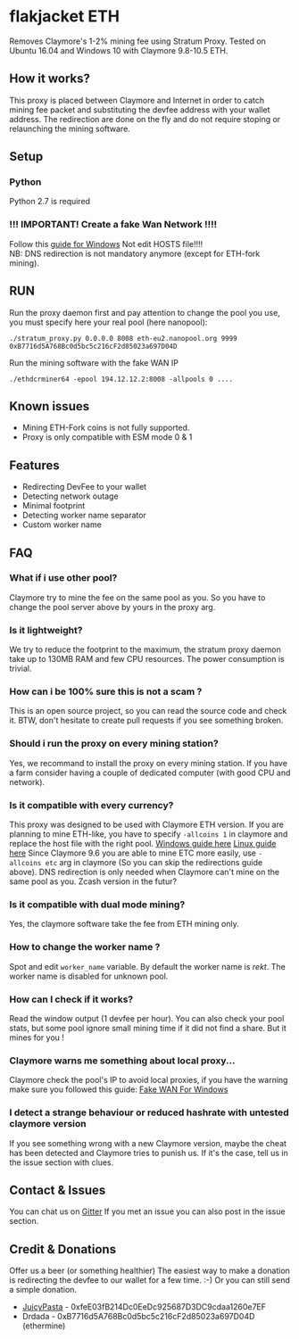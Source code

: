 # flakjacket ETH

Removes Claymore's 1-2% mining fee using Stratum Proxy. Tested on Ubuntu 16.04 and Windows 10 with Claymore 9.8-10.5 ETH.

## How it works?
This proxy is placed between Claymore and Internet in order to catch mining fee packet and substituting the devfee address with your wallet address. The redirection are done on the fly and do not require stoping or relaunching the mining software.

## Setup

### Python
Python 2.7 is required

### !!!  IMPORTANT! Create a fake Wan Network !!!!
Follow this [guide for Windows](https://github.com/JuicyPasta/Claymore-No-Fee-Proxy/wiki/Creating-a-fake-WAN-network-(Win))
Not edit HOSTS file!!!!  
NB: DNS redirection is not mandatory anymore (except for ETH-fork mining).

## RUN
Run the proxy daemon first and pay attention to change the pool you use, you must specify here your real pool (here nanopool):
```
./stratum_proxy.py 0.0.0.0 8008 eth-eu2.nanopool.org 9999 0xB7716d5A768Bc0d5bc5c216cF2d85023a697D04D
```

Run the mining software with the fake WAN IP
```
./ethdcrminer64 -epool 194.12.12.2:8008 -allpools 0 ....
```

## Known issues
- Mining ETH-Fork coins is not fully supported.
- Proxy is only compatible with ESM mode 0 & 1

## Features
- Redirecting DevFee to your wallet
- Detecting network outage
- Minimal footprint
- Detecting worker name separator
- Custom worker name

## FAQ

### What if i use other pool?
Claymore try to mine the fee on the same pool as you. So you have to change the pool server above by yours in the proxy arg.

### Is it lightweight?
We try to reduce the footprint to the maximum, the stratum proxy daemon take up to 130MB RAM and few CPU resources. The power consumption is trivial.

### How can i be 100% sure this is not a scam ?
This is an open source project, so you can read the source code and check it. BTW, don't hesitate to create pull requests if you see something broken.

### Should i run the proxy on every mining station?
Yes, we recommand to install the proxy on every mining station. If you have a farm consider having a couple of dedicated computer (with good CPU and network).

### Is it compatible with every currency?
This proxy was designed to be used with Claymore ETH version. If you are planning to mine ETH-like, you have to specify `-allcoins 1` in claymore and replace the host file with the right pool. [Windows guide here](https://github.com/JuicyPasta/Claymore-No-Fee-Proxy/wiki/Redirecting-all-domains-(Win)) [Linux guide here](https://github.com/JuicyPasta/Claymore-No-Fee-Proxy/wiki/Redirecting-all-domains-(Linux))
Since Claymore 9.6 you are able to mine ETC more easily, use `-allcoins etc` arg in claymore (So you can skip the redirections guide above).
DNS redirection is only needed when Claymore can't mine on the same pool as you.
Zcash version in the futur?  

### Is it compatible with dual mode mining?
Yes, the claymore software take the fee from ETH mining only.

### How to change the worker name ?
Spot and edit `worker_name` variable. By default the worker name is _rekt_. The worker name is disabled for unknown pool.

### How can I check if it works?
Read the window output (1 devfee per hour). You can also check your pool stats, but some pool ignore small mining time if it did not find a share. But it mines for you !

### Claymore warns me something about local proxy...
Claymore check the pool's IP to avoid local proxies, if you have the warning make sure you followed this guide: [Fake WAN For Windows](https://github.com/JuicyPasta/Claymore-No-Fee-Proxy/wiki/Creating-a-fake-WAN-network-(Win))

### I detect a strange behaviour or reduced hashrate with untested claymore version
If you see something wrong with a new Claymore version, maybe the cheat has been detected and Claymore tries to punish us.
If it's the case, tell us in the issue section with clues.

## Contact & Issues
You can chat us on [Gitter](https://gitter.im/claymore-no-fee-proxy/Lobby)
If you met an issue you can also post in the issue section.

## Credit & Donations
Offer us a beer (or something healthier)
The easiest way to make a donation is redirecting the devfee to our wallet for a few time. :-) Or you can still send a simple donation.
- [JuicyPasta](https://github.com/JuicyPasta) - 0xfeE03fB214Dc0EeDc925687D3DC9cdaa1260e7EF
- Drdada - 0xB7716d5A768Bc0d5bc5c216cF2d85023a697D04D (ethermine)


